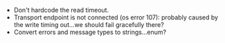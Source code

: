 * Don't hardcode the read timeout.
* Transport endpoint is not connected (os error 107): probably caused by the write timing out...we should fail gracefully there?
* Convert errors and message types to strings...enum?
